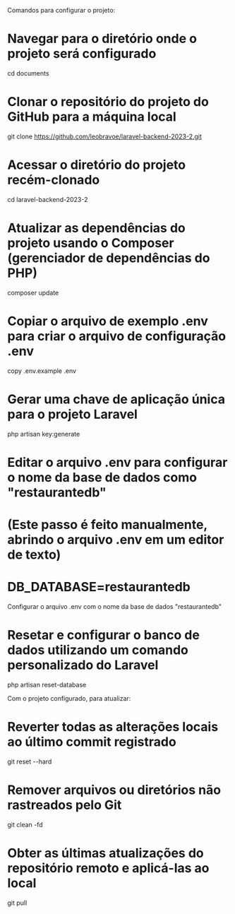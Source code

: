 Comandos para configurar o projeto:

# Navegar para o diretório onde o projeto será configurado
cd documents

# Clonar o repositório do projeto do GitHub para a máquina local
git clone https://github.com/leobravoe/laravel-backend-2023-2.git

# Acessar o diretório do projeto recém-clonado
cd laravel-backend-2023-2

# Atualizar as dependências do projeto usando o Composer (gerenciador de dependências do PHP)
composer update

# Copiar o arquivo de exemplo .env para criar o arquivo de configuração .env
copy .env.example .env

# Gerar uma chave de aplicação única para o projeto Laravel
php artisan key:generate

# Editar o arquivo .env para configurar o nome da base de dados como "restaurantedb"
# (Este passo é feito manualmente, abrindo o arquivo .env em um editor de texto)
# DB_DATABASE=restaurantedb
Configurar o arquivo .env com o nome da base de dados "restaurantedb"

# Resetar e configurar o banco de dados utilizando um comando personalizado do Laravel
php artisan reset-database

Com o projeto configurado, para atualizar:

# Reverter todas as alterações locais ao último commit registrado
git reset --hard

# Remover arquivos ou diretórios não rastreados pelo Git
git clean -fd

# Obter as últimas atualizações do repositório remoto e aplicá-las ao local
git pull